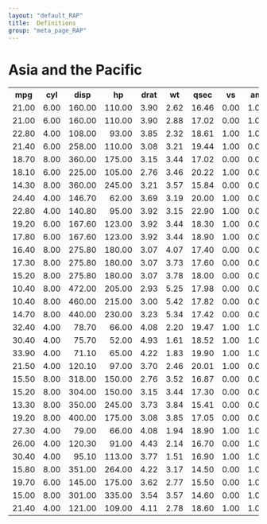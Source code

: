 ```yaml
---
layout: "default_RAP"
title:  Definitions
group: "meta_page_RAP"
---
```


#  Asia and the Pacific


<!-- html table generated in R 3.2.2 by xtable 1.7-4 package -->
<!-- Fri Oct 30 13:15:41 2015 -->
<table class="table table-striped table-hover">
<tr> <th> mpg </th> <th> cyl </th> <th> disp </th> <th> hp </th> <th> drat </th> <th> wt </th> <th> qsec </th> <th> vs </th> <th> am </th> <th> gear </th> <th> carb </th>  </tr>
 <tr> <td align="right"> 21.00 </td> <td align="right"> 6.00 </td> <td align="right"> 160.00 </td> <td align="right"> 110.00 </td> <td align="right"> 3.90 </td> <td align="right"> 2.62 </td> <td align="right"> 16.46 </td> <td align="right"> 0.00 </td> <td align="right"> 1.00 </td> <td align="right"> 4.00 </td> <td align="right"> 4.00 </td> </tr>
  <tr> <td align="right"> 21.00 </td> <td align="right"> 6.00 </td> <td align="right"> 160.00 </td> <td align="right"> 110.00 </td> <td align="right"> 3.90 </td> <td align="right"> 2.88 </td> <td align="right"> 17.02 </td> <td align="right"> 0.00 </td> <td align="right"> 1.00 </td> <td align="right"> 4.00 </td> <td align="right"> 4.00 </td> </tr>
  <tr> <td align="right"> 22.80 </td> <td align="right"> 4.00 </td> <td align="right"> 108.00 </td> <td align="right"> 93.00 </td> <td align="right"> 3.85 </td> <td align="right"> 2.32 </td> <td align="right"> 18.61 </td> <td align="right"> 1.00 </td> <td align="right"> 1.00 </td> <td align="right"> 4.00 </td> <td align="right"> 1.00 </td> </tr>
  <tr> <td align="right"> 21.40 </td> <td align="right"> 6.00 </td> <td align="right"> 258.00 </td> <td align="right"> 110.00 </td> <td align="right"> 3.08 </td> <td align="right"> 3.21 </td> <td align="right"> 19.44 </td> <td align="right"> 1.00 </td> <td align="right"> 0.00 </td> <td align="right"> 3.00 </td> <td align="right"> 1.00 </td> </tr>
  <tr> <td align="right"> 18.70 </td> <td align="right"> 8.00 </td> <td align="right"> 360.00 </td> <td align="right"> 175.00 </td> <td align="right"> 3.15 </td> <td align="right"> 3.44 </td> <td align="right"> 17.02 </td> <td align="right"> 0.00 </td> <td align="right"> 0.00 </td> <td align="right"> 3.00 </td> <td align="right"> 2.00 </td> </tr>
  <tr> <td align="right"> 18.10 </td> <td align="right"> 6.00 </td> <td align="right"> 225.00 </td> <td align="right"> 105.00 </td> <td align="right"> 2.76 </td> <td align="right"> 3.46 </td> <td align="right"> 20.22 </td> <td align="right"> 1.00 </td> <td align="right"> 0.00 </td> <td align="right"> 3.00 </td> <td align="right"> 1.00 </td> </tr>
  <tr> <td align="right"> 14.30 </td> <td align="right"> 8.00 </td> <td align="right"> 360.00 </td> <td align="right"> 245.00 </td> <td align="right"> 3.21 </td> <td align="right"> 3.57 </td> <td align="right"> 15.84 </td> <td align="right"> 0.00 </td> <td align="right"> 0.00 </td> <td align="right"> 3.00 </td> <td align="right"> 4.00 </td> </tr>
  <tr> <td align="right"> 24.40 </td> <td align="right"> 4.00 </td> <td align="right"> 146.70 </td> <td align="right"> 62.00 </td> <td align="right"> 3.69 </td> <td align="right"> 3.19 </td> <td align="right"> 20.00 </td> <td align="right"> 1.00 </td> <td align="right"> 0.00 </td> <td align="right"> 4.00 </td> <td align="right"> 2.00 </td> </tr>
  <tr> <td align="right"> 22.80 </td> <td align="right"> 4.00 </td> <td align="right"> 140.80 </td> <td align="right"> 95.00 </td> <td align="right"> 3.92 </td> <td align="right"> 3.15 </td> <td align="right"> 22.90 </td> <td align="right"> 1.00 </td> <td align="right"> 0.00 </td> <td align="right"> 4.00 </td> <td align="right"> 2.00 </td> </tr>
  <tr> <td align="right"> 19.20 </td> <td align="right"> 6.00 </td> <td align="right"> 167.60 </td> <td align="right"> 123.00 </td> <td align="right"> 3.92 </td> <td align="right"> 3.44 </td> <td align="right"> 18.30 </td> <td align="right"> 1.00 </td> <td align="right"> 0.00 </td> <td align="right"> 4.00 </td> <td align="right"> 4.00 </td> </tr>
  <tr> <td align="right"> 17.80 </td> <td align="right"> 6.00 </td> <td align="right"> 167.60 </td> <td align="right"> 123.00 </td> <td align="right"> 3.92 </td> <td align="right"> 3.44 </td> <td align="right"> 18.90 </td> <td align="right"> 1.00 </td> <td align="right"> 0.00 </td> <td align="right"> 4.00 </td> <td align="right"> 4.00 </td> </tr>
  <tr> <td align="right"> 16.40 </td> <td align="right"> 8.00 </td> <td align="right"> 275.80 </td> <td align="right"> 180.00 </td> <td align="right"> 3.07 </td> <td align="right"> 4.07 </td> <td align="right"> 17.40 </td> <td align="right"> 0.00 </td> <td align="right"> 0.00 </td> <td align="right"> 3.00 </td> <td align="right"> 3.00 </td> </tr>
  <tr> <td align="right"> 17.30 </td> <td align="right"> 8.00 </td> <td align="right"> 275.80 </td> <td align="right"> 180.00 </td> <td align="right"> 3.07 </td> <td align="right"> 3.73 </td> <td align="right"> 17.60 </td> <td align="right"> 0.00 </td> <td align="right"> 0.00 </td> <td align="right"> 3.00 </td> <td align="right"> 3.00 </td> </tr>
  <tr> <td align="right"> 15.20 </td> <td align="right"> 8.00 </td> <td align="right"> 275.80 </td> <td align="right"> 180.00 </td> <td align="right"> 3.07 </td> <td align="right"> 3.78 </td> <td align="right"> 18.00 </td> <td align="right"> 0.00 </td> <td align="right"> 0.00 </td> <td align="right"> 3.00 </td> <td align="right"> 3.00 </td> </tr>
  <tr> <td align="right"> 10.40 </td> <td align="right"> 8.00 </td> <td align="right"> 472.00 </td> <td align="right"> 205.00 </td> <td align="right"> 2.93 </td> <td align="right"> 5.25 </td> <td align="right"> 17.98 </td> <td align="right"> 0.00 </td> <td align="right"> 0.00 </td> <td align="right"> 3.00 </td> <td align="right"> 4.00 </td> </tr>
  <tr> <td align="right"> 10.40 </td> <td align="right"> 8.00 </td> <td align="right"> 460.00 </td> <td align="right"> 215.00 </td> <td align="right"> 3.00 </td> <td align="right"> 5.42 </td> <td align="right"> 17.82 </td> <td align="right"> 0.00 </td> <td align="right"> 0.00 </td> <td align="right"> 3.00 </td> <td align="right"> 4.00 </td> </tr>
  <tr> <td align="right"> 14.70 </td> <td align="right"> 8.00 </td> <td align="right"> 440.00 </td> <td align="right"> 230.00 </td> <td align="right"> 3.23 </td> <td align="right"> 5.34 </td> <td align="right"> 17.42 </td> <td align="right"> 0.00 </td> <td align="right"> 0.00 </td> <td align="right"> 3.00 </td> <td align="right"> 4.00 </td> </tr>
  <tr> <td align="right"> 32.40 </td> <td align="right"> 4.00 </td> <td align="right"> 78.70 </td> <td align="right"> 66.00 </td> <td align="right"> 4.08 </td> <td align="right"> 2.20 </td> <td align="right"> 19.47 </td> <td align="right"> 1.00 </td> <td align="right"> 1.00 </td> <td align="right"> 4.00 </td> <td align="right"> 1.00 </td> </tr>
  <tr> <td align="right"> 30.40 </td> <td align="right"> 4.00 </td> <td align="right"> 75.70 </td> <td align="right"> 52.00 </td> <td align="right"> 4.93 </td> <td align="right"> 1.61 </td> <td align="right"> 18.52 </td> <td align="right"> 1.00 </td> <td align="right"> 1.00 </td> <td align="right"> 4.00 </td> <td align="right"> 2.00 </td> </tr>
  <tr> <td align="right"> 33.90 </td> <td align="right"> 4.00 </td> <td align="right"> 71.10 </td> <td align="right"> 65.00 </td> <td align="right"> 4.22 </td> <td align="right"> 1.83 </td> <td align="right"> 19.90 </td> <td align="right"> 1.00 </td> <td align="right"> 1.00 </td> <td align="right"> 4.00 </td> <td align="right"> 1.00 </td> </tr>
  <tr> <td align="right"> 21.50 </td> <td align="right"> 4.00 </td> <td align="right"> 120.10 </td> <td align="right"> 97.00 </td> <td align="right"> 3.70 </td> <td align="right"> 2.46 </td> <td align="right"> 20.01 </td> <td align="right"> 1.00 </td> <td align="right"> 0.00 </td> <td align="right"> 3.00 </td> <td align="right"> 1.00 </td> </tr>
  <tr> <td align="right"> 15.50 </td> <td align="right"> 8.00 </td> <td align="right"> 318.00 </td> <td align="right"> 150.00 </td> <td align="right"> 2.76 </td> <td align="right"> 3.52 </td> <td align="right"> 16.87 </td> <td align="right"> 0.00 </td> <td align="right"> 0.00 </td> <td align="right"> 3.00 </td> <td align="right"> 2.00 </td> </tr>
  <tr> <td align="right"> 15.20 </td> <td align="right"> 8.00 </td> <td align="right"> 304.00 </td> <td align="right"> 150.00 </td> <td align="right"> 3.15 </td> <td align="right"> 3.44 </td> <td align="right"> 17.30 </td> <td align="right"> 0.00 </td> <td align="right"> 0.00 </td> <td align="right"> 3.00 </td> <td align="right"> 2.00 </td> </tr>
  <tr> <td align="right"> 13.30 </td> <td align="right"> 8.00 </td> <td align="right"> 350.00 </td> <td align="right"> 245.00 </td> <td align="right"> 3.73 </td> <td align="right"> 3.84 </td> <td align="right"> 15.41 </td> <td align="right"> 0.00 </td> <td align="right"> 0.00 </td> <td align="right"> 3.00 </td> <td align="right"> 4.00 </td> </tr>
  <tr> <td align="right"> 19.20 </td> <td align="right"> 8.00 </td> <td align="right"> 400.00 </td> <td align="right"> 175.00 </td> <td align="right"> 3.08 </td> <td align="right"> 3.85 </td> <td align="right"> 17.05 </td> <td align="right"> 0.00 </td> <td align="right"> 0.00 </td> <td align="right"> 3.00 </td> <td align="right"> 2.00 </td> </tr>
  <tr> <td align="right"> 27.30 </td> <td align="right"> 4.00 </td> <td align="right"> 79.00 </td> <td align="right"> 66.00 </td> <td align="right"> 4.08 </td> <td align="right"> 1.94 </td> <td align="right"> 18.90 </td> <td align="right"> 1.00 </td> <td align="right"> 1.00 </td> <td align="right"> 4.00 </td> <td align="right"> 1.00 </td> </tr>
  <tr> <td align="right"> 26.00 </td> <td align="right"> 4.00 </td> <td align="right"> 120.30 </td> <td align="right"> 91.00 </td> <td align="right"> 4.43 </td> <td align="right"> 2.14 </td> <td align="right"> 16.70 </td> <td align="right"> 0.00 </td> <td align="right"> 1.00 </td> <td align="right"> 5.00 </td> <td align="right"> 2.00 </td> </tr>
  <tr> <td align="right"> 30.40 </td> <td align="right"> 4.00 </td> <td align="right"> 95.10 </td> <td align="right"> 113.00 </td> <td align="right"> 3.77 </td> <td align="right"> 1.51 </td> <td align="right"> 16.90 </td> <td align="right"> 1.00 </td> <td align="right"> 1.00 </td> <td align="right"> 5.00 </td> <td align="right"> 2.00 </td> </tr>
  <tr> <td align="right"> 15.80 </td> <td align="right"> 8.00 </td> <td align="right"> 351.00 </td> <td align="right"> 264.00 </td> <td align="right"> 4.22 </td> <td align="right"> 3.17 </td> <td align="right"> 14.50 </td> <td align="right"> 0.00 </td> <td align="right"> 1.00 </td> <td align="right"> 5.00 </td> <td align="right"> 4.00 </td> </tr>
  <tr> <td align="right"> 19.70 </td> <td align="right"> 6.00 </td> <td align="right"> 145.00 </td> <td align="right"> 175.00 </td> <td align="right"> 3.62 </td> <td align="right"> 2.77 </td> <td align="right"> 15.50 </td> <td align="right"> 0.00 </td> <td align="right"> 1.00 </td> <td align="right"> 5.00 </td> <td align="right"> 6.00 </td> </tr>
  <tr> <td align="right"> 15.00 </td> <td align="right"> 8.00 </td> <td align="right"> 301.00 </td> <td align="right"> 335.00 </td> <td align="right"> 3.54 </td> <td align="right"> 3.57 </td> <td align="right"> 14.60 </td> <td align="right"> 0.00 </td> <td align="right"> 1.00 </td> <td align="right"> 5.00 </td> <td align="right"> 8.00 </td> </tr>
  <tr> <td align="right"> 21.40 </td> <td align="right"> 4.00 </td> <td align="right"> 121.00 </td> <td align="right"> 109.00 </td> <td align="right"> 4.11 </td> <td align="right"> 2.78 </td> <td align="right"> 18.60 </td> <td align="right"> 1.00 </td> <td align="right"> 1.00 </td> <td align="right"> 4.00 </td> <td align="right"> 2.00 </td> </tr>
  </table>

